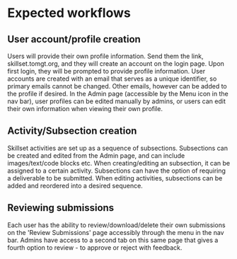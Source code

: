 # Expected workflows
## User account/profile creation
Users will provide their own profile information. Send them the link, skillset.tomgt.org, and they will create an account on the login page. Upon first login, they will be prompted to provide profile information.
User accounts are created with an email that serves as a unique identifier, so primary emails cannot be changed. Other emails, however can be added to the profile if desired.
In the Admin page (accessible by the Menu icon in the nav bar), user profiles can be edited manually by admins, or users can edit their own information when viewing their own profile.

## Activity/Subsection creation
Skillset activities are set up as a sequence of subsections. Subsections can be created and edited from the Admin page, and can include images/text/code blocks etc. When creating/editing an subsection, it can be assigned to a certain activity. Subsections can have the option of requiring a deliverable to be submitted.
When editing activities, subsections can be added and reordered into a desired sequence.

## Reviewing submissions
Each user has the ability to review/download/delete their own submissions on the 'Review Submissions' page accessibly through the menu in the nav bar. Admins have access to a second tab on this same page that gives a fourth option to review - to approve or reject with feedback.